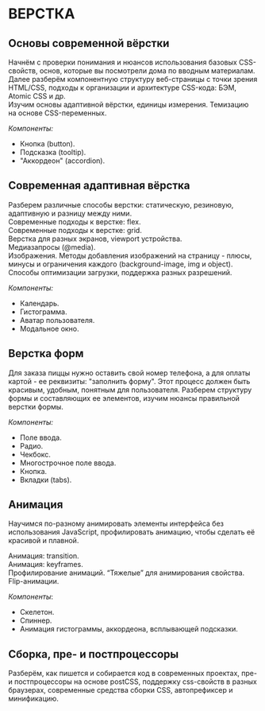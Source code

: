 # ВЕРСТКА #
**Основы современной вёрстки**
-----
Начнём с проверки понимания и нюансов использования базовых CSS-свойств, основ, которые вы посмотрели дома по вводным материалам.  
Далее разберём компонентную структуру веб-страницы с точки зрения HTML/CSS, подходы к организации и архитектуре CSS-кода: БЭМ, Atomic CSS и др.  
Изучим основы адаптивной вёрстки, единицы измерения. Темизацию на основе CSS-переменных.  

_Компоненты:_  
- Кнопка (button).
- Подсказка (tooltip).
- "Аккордеон" (accordion).

**Современная адаптивная вёрстка**  
------
Разберем различные способы верстки: статическую, резиновую, адаптивную и разницу между ними.  
Современные подходы к верстке: flex.  
Современные подходы к верстке: grid.  
Верстка для разных экранов, viewport устройства.  
Медиазапросы (@media).  
Изображения. Методы добавления изображений на страницу - плюсы, минусы и ограничения каждого (background-image, img и object). Способы оптимизации загрузки, поддержка разных разрешений.  

_Компоненты:_  
- Календарь.  
- Гистограмма. 
- Аватар пользователя.
- Модальное окно.

**Верстка форм**  
-------
Для заказа пиццы нужно оставить свой номер телефона, а для оплаты картой - ее реквизиты: "заполнить форму". 
Этот процесс должен быть красивым, удобным, понятным для пользователя. Разберем структуру формы и составляющих ее элементов, изучим нюансы правильной верстки формы.

_Компоненты:_    
- Поле ввода.
- Радио.
- Чекбокс.
- Многострочное поле ввода.
- Кнопка.
- Вкладки (tabs).

 
**Анимация**  
-------
Научимся по-разному анимировать элементы интерфейса без использования JavaScript, профилировать анимацию, чтобы сделать её красивой и плавной.  

Анимация: transition.  
Анимация: keyframes.  
Профилирование анимаций. “Тяжелые” для анимирования свойства.  
Flip-анимации. 

_Компоненты_:  
- Скелетон.
- Спиннер.
- Анимация гистограммы, аккордеона, всплывающей подсказки.

**Сборка, пре- и постпроцессоры**  
------
Разберём, как пишется и собирается код в современных проектах, пре- и постпроцессоры на основе 
postCSS, поддержку css-свойств в разных браузерах, современные средства сборки CSS, автопрефиксер и минификацию.
